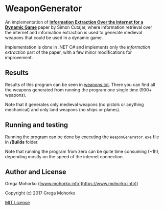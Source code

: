 # WeaponGenerator

An implementation of [**Information Extraction Over the Internet for a Dynamic Game**](https://pdfs.semanticscholar.org/e8a2/1d38476f84e25fed7d040219916342413b6b.pdf) paper by Simon Cutajar, where information retrieval over the internet and information extraction is used to generate medieval weapons that could be used in a dynamic game.

Implementation is done in .NET C# and implements only the *information extraction* part of the paper, with a few minor modifications for improvement.

## Results

Results of this program can be seen in [weapons.txt](Results/weapons.txt). There you can find all the weapons generated from running the program one single time (900+ weapons).

Note that it generates only medieval weapons (no pistols or anything mechanical) and only land weapons (no ships or planes).

## Running and testing

Running the program can be done by executing the `WeaponGenerator.exe` file in **/Builds** folder.

Note that running the program from zero can be quite time consuming (~1h), depending mostly on the speed of the internet connection.

## Author and License

Grega Mohorko ([www.mohorko.info](https://www.mohorko.info))

Copyright (c) 2017 Grega Mohorko

[MIT License](./LICENSE)
